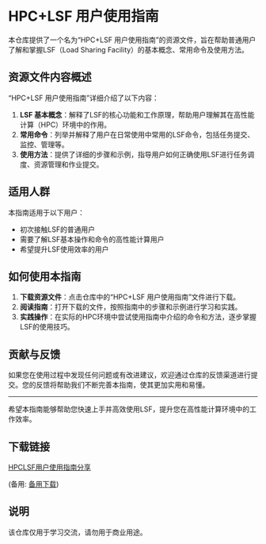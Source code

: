 # HPC+LSF 用户使用指南

本仓库提供了一个名为“HPC+LSF 用户使用指南”的资源文件，旨在帮助普通用户了解和掌握LSF（Load Sharing Facility）的基本概念、常用命令及使用方法。

## 资源文件内容概述

“HPC+LSF 用户使用指南”详细介绍了以下内容：

1. **LSF 基本概念**：解释了LSF的核心功能和工作原理，帮助用户理解其在高性能计算（HPC）环境中的作用。
2. **常用命令**：列举并解释了用户在日常使用中常用的LSF命令，包括任务提交、监控、管理等。
3. **使用方法**：提供了详细的步骤和示例，指导用户如何正确使用LSF进行任务调度、资源管理和作业提交。

## 适用人群

本指南适用于以下用户：

- 初次接触LSF的普通用户
- 需要了解LSF基本操作和命令的高性能计算用户
- 希望提升LSF使用效率的用户

## 如何使用本指南

1. **下载资源文件**：点击仓库中的“HPC+LSF 用户使用指南”文件进行下载。
2. **阅读指南**：打开下载的文件，按照指南中的步骤和示例进行学习和实践。
3. **实践操作**：在实际的HPC环境中尝试使用指南中介绍的命令和方法，逐步掌握LSF的使用技巧。

## 贡献与反馈

如果您在使用过程中发现任何问题或有改进建议，欢迎通过仓库的反馈渠道进行提交。您的反馈将帮助我们不断完善本指南，使其更加实用和易懂。

---

希望本指南能够帮助您快速上手并高效使用LSF，提升您在高性能计算环境中的工作效率。

## 下载链接
[HPCLSF用户使用指南分享](https://pan.quark.cn/s/5fc10c0e474d) 

(备用: [备用下载](https://pan.baidu.com/s/1WdkTmN5F09odY3_HbctS2Q?pwd=1234))

## 说明

该仓库仅用于学习交流，请勿用于商业用途。
